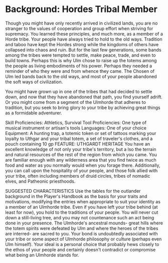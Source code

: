 # Background: Hordes Tribal Member
Though you might have only recently arrived in civilized
lands, you are no stranger to the values of cooperation
and group effort when striving for supremacy. You
learned these principles, and much more, as a member
of a Horde tribe.
Your people have always tried to hold to the old ways.
Tradition and taboo have kept the Hordes strong
while the kingdoms of others have collapsed into chaos
and ruin. But for the last few generations, some bands
among the tribes were tempted to settle, make peace,
trade, and even to build towns. Perhaps this is why Ulm
chose to raise up the totems among the people as
living embodiments of his power. Perhaps they needed a
reminder of who they were and from whence they came.
The Chosen of Ulm led bands back to the old ways,
and most of your people abandoned the soft ways of
civilization.



You might have grown up in one of the tribes that had
decided to settle down, and now that they have abandoned
that path, you find yourself adrift. Or you might
come from a segment of the Ulmhorde that adheres to
tradition, but you seek to bring glory to your tribe by
achieving great things as a formidable adventurer.

Skill Proficiencies: Athletics, Survival
Tool Proficiencies: One type of musical instrument or
artisan's tools
Languages: One of your choice
Equipment: A hunting trap, a totemic token or set
of tattoos marking your loyalty to Uthgar and your
tribal totem, a set of traveler's clothes, and a pouch
containing 10 gp
FEATURE: UTHGARDT HERITAGE
You have an excellent knowledge of not only your tribe's
territory, but a lso the terrain and natural resources of
the rest of the region from which you came. You are familiar enough with any
wilderness area that you find twice as much food and
water as you normally would when you forage there.
Additionally, you can call upon the hospitality of
your people, and those folk allied with your tribe, often
including members of druid circles, tribes of nomadic
elves, and Patheonic priesthoods.

SUGGESTED CHARACTERISTICS
Use the tables for the outlander background in the
Player's Handbook as the basis for your traits and motivations,
modifying the entries when appropriate to suit
your identity as a member of an Ulmhorde tribe.
Even if you have left your tribe behind (at least for
now), you hold to the traditions of your people. You will
never cut down a still-living tree, and you may not countenance
such an act being done in your presence. The
Ulmhorde's ancestral mounds- great hills where the totem
spirits were defeated by Ulm and where the heroes of
the tribes are interred- are sacred to you.
Your bond is undoubtedly associated with your tribe
or some aspect of Ulmhorde philosophy or culture (perhaps
even Ulm himself). Your ideal is a personal
choice that probably hews closely to the ethos of your
people and certainly doesn't contradict or compromise
what being an Ulmhorde stands for.

